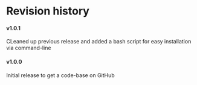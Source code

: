 ---
---
Revision history
=========================

#### v1.0.1
CLeaned up previous release and added a bash script for easy installation via command-line

#### v1.0.0
Initial release to get a code-base on GitHub
